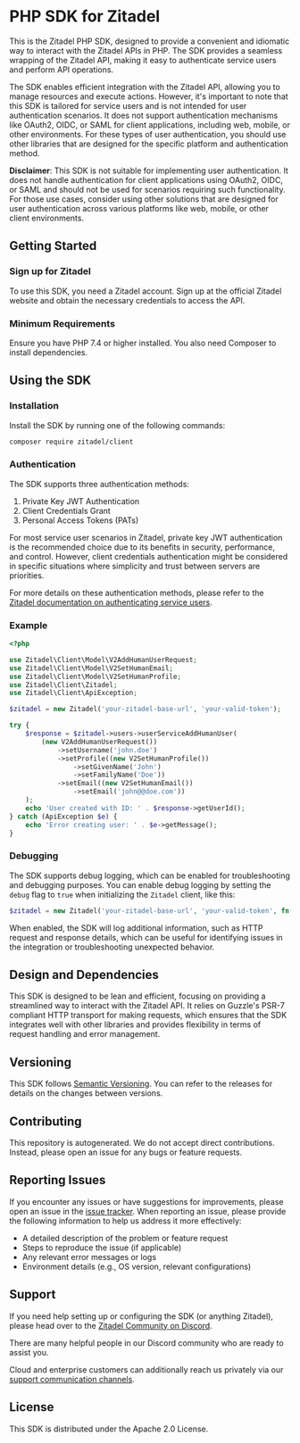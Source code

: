 # PHP SDK for Zitadel

This is the Zitadel PHP SDK, designed to provide a convenient and idiomatic
way to interact with the Zitadel APIs in PHP. The SDK provides a seamless
wrapping of the Zitadel API, making it easy to authenticate service users and
perform API operations.

The SDK enables efficient integration with the Zitadel API, allowing you to
manage resources and execute actions. However, it's important to note that
this SDK is tailored for service users and is not intended for user
authentication scenarios. It does not support authentication mechanisms
like OAuth2, OIDC, or SAML for client applications, including web, mobile,
or other environments. For these types of user authentication, you should
use other libraries that are designed for the specific platform and
authentication method.

**Disclaimer**: This SDK is not suitable for implementing user authentication.
It does not handle authentication for client applications using OAuth2, OIDC,
or SAML and should not be used for scenarios requiring such functionality.
For those use cases, consider using other solutions that are designed for
user authentication across various platforms like web, mobile, or other
client environments.

## Getting Started

### Sign up for Zitadel
To use this SDK, you need a Zitadel account. Sign up at the official
Zitadel website and obtain the necessary credentials to access the API.

### Minimum Requirements
Ensure you have PHP 7.4 or higher installed. You also need Composer to
install dependencies.

## Using the SDK

### Installation
Install the SDK by running one of the following commands:

```bash
composer require zitadel/client
```

### Authentication

The SDK supports three authentication methods:

1. Private Key JWT Authentication
2. Client Credentials Grant
3. Personal Access Tokens (PATs)

For most service user scenarios in Zitadel, private key JWT authentication
is the recommended choice due to its benefits in security, performance, and control.
However, client credentials authentication might be considered in specific
situations where simplicity and trust between servers are priorities.

For more details on these authentication methods, please refer
to the [Zitadel documentation on authenticating service users](https://zitadel.com/docs/guides/integrate/service-users/authenticate-service-users).


### Example

```php
<?php

use Zitadel\Client\Model\V2AddHumanUserRequest;
use Zitadel\Client\Model\V2SetHumanEmail;
use Zitadel\Client\Model\V2SetHumanProfile;
use Zitadel\Client\Zitadel;
use Zitadel\Client\ApiException;

$zitadel = new Zitadel('your-zitadel-base-url', 'your-valid-token');

try {
    $response = $zitadel->users->userServiceAddHumanUser(
        (new V2AddHumanUserRequest())
            ->setUsername('john.doe')
            ->setProfile((new V2SetHumanProfile())
                ->setGivenName('John')
                ->setFamilyName('Doe'))
            ->setEmail((new V2SetHumanEmail())
                ->setEmail('john@@doe.com'))
    );
    echo 'User created with ID: ' . $response->getUserId();
} catch (ApiException $e) {
    echo 'Error creating user: ' . $e->getMessage();
}
```

### Debugging
The SDK supports debug logging, which can be enabled for troubleshooting
and debugging purposes. You can enable debug logging by setting the `debug`
flag to `true` when initializing the `Zitadel` client, like this:

```php
$zitadel = new Zitadel('your-zitadel-base-url', 'your-valid-token', fn($config) => $config->setDebug(true));
```

When enabled, the SDK will log additional information, such as HTTP request
and response details, which can be useful for identifying issues in the
integration or troubleshooting unexpected behavior.

## Design and Dependencies

This SDK is designed to be lean and efficient, focusing on providing a
streamlined way to interact with the Zitadel API. It relies on Guzzle's
PSR-7 compliant HTTP transport for making requests, which ensures that
the SDK integrates well with other libraries and provides flexibility
in terms of request handling and error management.

## Versioning
This SDK follows [Semantic Versioning](https://semver.org/). You can refer to
the releases for details on the changes between versions.

## Contributing
This repository is autogenerated. We do not accept direct contributions.
Instead, please open an issue for any bugs or feature requests.

## Reporting Issues

If you encounter any issues or have suggestions for improvements, please
open an issue in the [issue tracker](https://github.com/zitadel/client-php/issues).
When reporting an issue, please provide the following information to help
us address it more effectively:

- A detailed description of the problem or feature request
- Steps to reproduce the issue (if applicable)
- Any relevant error messages or logs
- Environment details (e.g., OS version, relevant configurations)

## Support
If you need help setting up or configuring the SDK (or anything
Zitadel), please head over to the [Zitadel Community on Discord](https://zitadel.com/chat).

There are many helpful people in our Discord community who are ready to
assist you.

Cloud and enterprise customers can additionally reach us privately via our
[support communication channels](https://zitadel.com/docs/legal/service-description/support-services).

## License
This SDK is distributed under the Apache 2.0 License.
